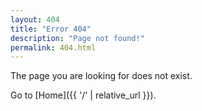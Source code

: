 ```yaml
---
layout: 404
title: "Error 404"
description: "Page not found!"
permalink: 404.html
---
```


The page you are looking for does not exist.

Go to [Home]({{ '/' | relative_url }}).
